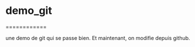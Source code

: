 # demo_git
============

une demo de git qui se passe bien.
Et maintenant, on modifie depuis github.

